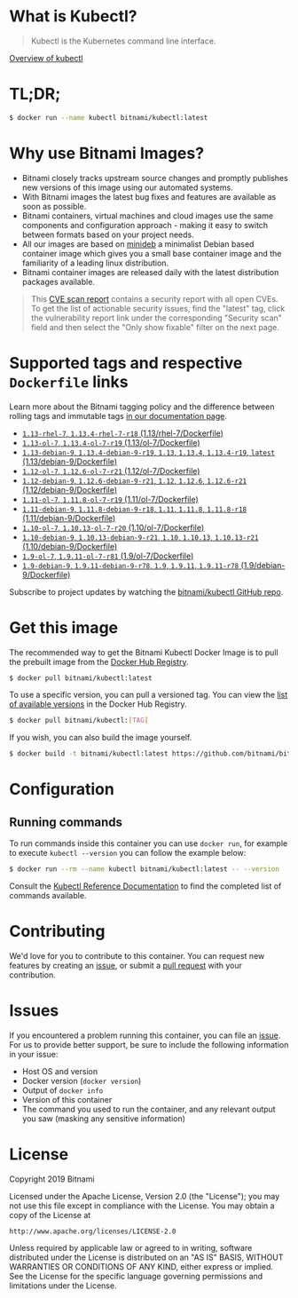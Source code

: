 
# What is Kubectl?

> Kubectl is the Kubernetes command line interface.

[Overview of kubectl](https://kubernetes.io/docs/reference/kubectl/overview/)

# TL;DR;

```bash
$ docker run --name kubectl bitnami/kubectl:latest
```

# Why use Bitnami Images?

* Bitnami closely tracks upstream source changes and promptly publishes new versions of this image using our automated systems.
* With Bitnami images the latest bug fixes and features are available as soon as possible.
* Bitnami containers, virtual machines and cloud images use the same components and configuration approach - making it easy to switch between formats based on your project needs.
* All our images are based on [minideb](https://github.com/bitnami/minideb) a minimalist Debian based container image which gives you a small base container image and the familiarity of a leading linux distribution.
* Bitnami container images are released daily with the latest distribution packages available.


> This [CVE scan report](https://quay.io/repository/bitnami/kubectl?tab=tags) contains a security report with all open CVEs. To get the list of actionable security issues, find the "latest" tag, click the vulnerability report link under the corresponding "Security scan" field and then select the "Only show fixable" filter on the next page.

# Supported tags and respective `Dockerfile` links

Learn more about the Bitnami tagging policy and the difference between rolling tags and immutable tags [in our documentation page](https://docs.bitnami.com/containers/how-to/understand-rolling-tags-containers/).


* [`1.13-rhel-7`, `1.13.4-rhel-7-r18` (1.13/rhel-7/Dockerfile)](https://github.com/bitnami/bitnami-docker-kubectl/blob/1.13.4-rhel-7-r18/1.13/rhel-7/Dockerfile)
* [`1.13-ol-7`, `1.13.4-ol-7-r19` (1.13/ol-7/Dockerfile)](https://github.com/bitnami/bitnami-docker-kubectl/blob/1.13.4-ol-7-r19/1.13/ol-7/Dockerfile)
* [`1.13-debian-9`, `1.13.4-debian-9-r19`, `1.13`, `1.13.4`, `1.13.4-r19`, `latest` (1.13/debian-9/Dockerfile)](https://github.com/bitnami/bitnami-docker-kubectl/blob/1.13.4-debian-9-r19/1.13/debian-9/Dockerfile)
* [`1.12-ol-7`, `1.12.6-ol-7-r21` (1.12/ol-7/Dockerfile)](https://github.com/bitnami/bitnami-docker-kubectl/blob/1.12.6-ol-7-r21/1.12/ol-7/Dockerfile)
* [`1.12-debian-9`, `1.12.6-debian-9-r21`, `1.12`, `1.12.6`, `1.12.6-r21` (1.12/debian-9/Dockerfile)](https://github.com/bitnami/bitnami-docker-kubectl/blob/1.12.6-debian-9-r21/1.12/debian-9/Dockerfile)
* [`1.11-ol-7`, `1.11.8-ol-7-r19` (1.11/ol-7/Dockerfile)](https://github.com/bitnami/bitnami-docker-kubectl/blob/1.11.8-ol-7-r19/1.11/ol-7/Dockerfile)
* [`1.11-debian-9`, `1.11.8-debian-9-r18`, `1.11`, `1.11.8`, `1.11.8-r18` (1.11/debian-9/Dockerfile)](https://github.com/bitnami/bitnami-docker-kubectl/blob/1.11.8-debian-9-r18/1.11/debian-9/Dockerfile)
* [`1.10-ol-7`, `1.10.13-ol-7-r20` (1.10/ol-7/Dockerfile)](https://github.com/bitnami/bitnami-docker-kubectl/blob/1.10.13-ol-7-r20/1.10/ol-7/Dockerfile)
* [`1.10-debian-9`, `1.10.13-debian-9-r21`, `1.10`, `1.10.13`, `1.10.13-r21` (1.10/debian-9/Dockerfile)](https://github.com/bitnami/bitnami-docker-kubectl/blob/1.10.13-debian-9-r21/1.10/debian-9/Dockerfile)
* [`1.9-ol-7`, `1.9.11-ol-7-r81` (1.9/ol-7/Dockerfile)](https://github.com/bitnami/bitnami-docker-kubectl/blob/1.9.11-ol-7-r81/1.9/ol-7/Dockerfile)
* [`1.9-debian-9`, `1.9.11-debian-9-r78`, `1.9`, `1.9.11`, `1.9.11-r78` (1.9/debian-9/Dockerfile)](https://github.com/bitnami/bitnami-docker-kubectl/blob/1.9.11-debian-9-r78/1.9/debian-9/Dockerfile)

Subscribe to project updates by watching the [bitnami/kubectl GitHub repo](https://github.com/bitnami/bitnami-docker-kubectl).

# Get this image

The recommended way to get the Bitnami Kubectl Docker Image is to pull the prebuilt image from the [Docker Hub Registry](https://hub.docker.com/r/bitnami/kubectl).

```bash
$ docker pull bitnami/kubectl:latest
```

To use a specific version, you can pull a versioned tag. You can view the [list of available versions](https://hub.docker.com/r/bitnami/kubectl/tags/) in the Docker Hub Registry.

```bash
$ docker pull bitnami/kubectl:[TAG]
```

If you wish, you can also build the image yourself.

```bash
$ docker build -t bitnami/kubectl:latest https://github.com/bitnami/bitnami-docker-kubectl.git
```

# Configuration

## Running commands

To run commands inside this container you can use `docker run`, for example to execute `kubectl --version` you can follow the example below:

```bash
$ docker run --rm --name kubectl bitnami/kubectl:latest -- --version
```

Consult the [Kubectl Reference Documentation](https://kubernetes.io/docs/reference/generated/kubectl/kubectl-commands) to find the completed list of commands available.

# Contributing

We'd love for you to contribute to this container. You can request new features by creating an [issue](https://github.com/bitnami/bitnami-docker-kubectl/issues), or submit a [pull request](https://github.com/bitnami/bitnami-docker-kubectl/pulls) with your contribution.

# Issues

If you encountered a problem running this container, you can file an [issue](https://github.com/bitnami/bitnami-docker-kubectl/issues). For us to provide better support, be sure to include the following information in your issue:

- Host OS and version
- Docker version (`docker version`)
- Output of `docker info`
- Version of this container
- The command you used to run the container, and any relevant output you saw (masking any sensitive information)

# License

Copyright 2019 Bitnami

Licensed under the Apache License, Version 2.0 (the "License");
you may not use this file except in compliance with the License.
You may obtain a copy of the License at

    http://www.apache.org/licenses/LICENSE-2.0

Unless required by applicable law or agreed to in writing, software
distributed under the License is distributed on an "AS IS" BASIS,
WITHOUT WARRANTIES OR CONDITIONS OF ANY KIND, either express or implied.
See the License for the specific language governing permissions and
limitations under the License.
